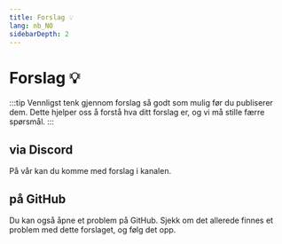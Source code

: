 ```yaml
---
title: Forslag 💡
lang: nb_NO
sidebarDepth: 2
---
```


# Forslag :bulb:
:::tip
Vennligst tenk gjennom forslag så godt som mulig før du publiserer dem. Dette hjelper oss å forstå hva ditt forslag er, og vi må stille færre spørsmål.
:::

## via Discord
På vår <discord/> kan du komme med forslag i <discord-channel channel="suggestions"/> kanalen.

## på GitHub
Du kan også åpne et problem på <a :href="$theme.variables.github + '/issues'" target="_blank">GitHub</a>. Sjekk om det allerede finnes et problem med dette forslaget, og følg det opp.

<!-- ==START_FOOTER== Do NOT edit anything below this line! Any edits will be removed as content is auto generated! -->
[lssm.status]: https://status.lss-manager.de/
[lssm.discord]: https://discord.gg/RcTNjpB
[lssm.userscript]: https://v4.lss-manager.de/lssm-v4.user.js
[lssm.donations]: https://donate.lss-manager.de/
[docs]: https://docs.lss-manager.de/
[docs.apps]: /nb_NO/apps/
[docs.appstore]: /nb_NO/appstore/
[docs.bugs]: /nb_NO/bugs/
[docs.error_report]: /nb_NO/error_report/
[docs.faq]: /nb_NO/faq/
[docs.metadata]: /nb_NO/metadata/
[docs.other]: /nb_NO/other/
[docs.settings]: /nb_NO/settings/
[docs.suggestions]: /nb_NO/suggestions/
[docs.support]: /nb_NO/support/
[games.self]: https://nodsentralspillet.com
[tampermonkey]: https://tampermonkey.net/
[github]: https://github.com/LSS-Manager/LSSM-V.4
[github.issues]: https://github.com/LSS-Manager/LSSM-V.4/issues
[github.issues.open]: https://github.com/LSS-Manager/LSSM-V.4/issues?q=is%3Aissue+is%3Aopen+label%3Abug